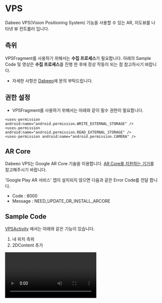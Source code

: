 # VPS
Dabeeo VPS(Vision Positioning System) 기능을 사용할 수 있는 AR, 지도뷰를 나타낸 뷰 컨트롤러 입니다.

## 측위
VPSFragment를 사용하기 위해서는 **수집 프로세스**가 필요합니다.
아래의 Sample Code 및 영상은 **수집 프로세스**를 진행 한 후에 정상 작동이 되는 점 참고하시기 바랍니다.

* 자세한 사항은 [Dabeeo](https://www.dabeeo.com/ko/contact/)에 문의 부탁드립니다.

## 권한 설정
* VPSFragment를 사용하기 위해서는 아래와 같이 필수 권한이 필요합니다.

```android
<uses-permission android:name="android.permission.WRITE_EXTERNAL_STORAGE" />
<uses-permission android:name="android.permission.READ_EXTERNAL_STORAGE" />
<uses-permission android:name="android.permission.CAMERA" />
```

## AR Core
Dabeeo VPS는 Google AR Core 기술을 이용합니다.
[AR Core를 지원하는 기기](https://developers.google.com/ar/discover/supported-devices)를 참고해주시기 바랍니다.

'Google Play AR 서비스' 앱이 설치되지 않으면 다음과 같은 Error Code를 전달 합니다.

* Code : 8000
* Message : NEED_UPDATE_OR_INSTALL_ARCORE	

## Sample Code
[VPSActivity](./VPSActivity.kt) 에서는 아래와 같은 기능이 있습니다.

1. 내 위치 측위
2. 2DContent 추가

<video controls autoplay loop> 
   <source src="sample.mp4" type="video/mp4"> 
</video>

